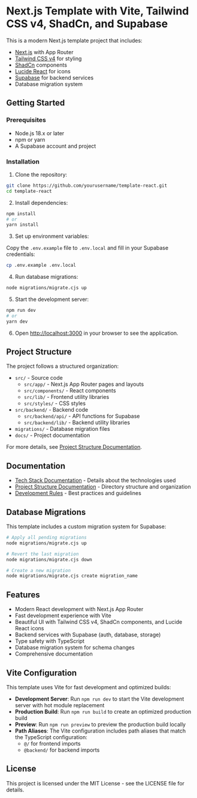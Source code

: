 # Next.js Template with Vite, Tailwind CSS v4, ShadCn, and Supabase

This is a modern Next.js template project that includes:

- [Next.js](https://nextjs.org/) with App Router
- [Tailwind CSS v4](https://tailwindcss.com/) for styling
- [ShadCn](https://ui.shadcn.com/) components
- [Lucide React](https://lucide.dev/) for icons
- [Supabase](https://supabase.com/) for backend services
- Database migration system

## Getting Started

### Prerequisites

- Node.js 18.x or later
- npm or yarn
- A Supabase account and project

### Installation

1. Clone the repository:

```bash
git clone https://github.com/yourusername/template-react.git
cd template-react
```

2. Install dependencies:

```bash
npm install
# or
yarn install
```

3. Set up environment variables:

Copy the `.env.example` file to `.env.local` and fill in your Supabase credentials:

```bash
cp .env.example .env.local
```

4. Run database migrations:

```bash
node migrations/migrate.cjs up
```

5. Start the development server:

```bash
npm run dev
# or
yarn dev
```

6. Open [http://localhost:3000](http://localhost:3000) in your browser to see the application.

## Project Structure

The project follows a structured organization:

- `src/` - Source code
  - `src/app/` - Next.js App Router pages and layouts
  - `src/components/` - React components
  - `src/lib/` - Frontend utility libraries
  - `src/styles/` - CSS styles
- `src/backend/` - Backend code
  - `src/backend/api/` - API functions for Supabase
  - `src/backend/lib/` - Backend utility libraries
- `migrations/` - Database migration files
- `docs/` - Project documentation

For more details, see [Project Structure Documentation](docs/projectstructure.md).

## Documentation

- [Tech Stack Documentation](docs/techstack.md) - Details about the technologies used
- [Project Structure Documentation](docs/projectstructure.md) - Directory structure and organization
- [Development Rules](docs/rules.md) - Best practices and guidelines

## Database Migrations

This template includes a custom migration system for Supabase:

```bash
# Apply all pending migrations
node migrations/migrate.cjs up

# Revert the last migration
node migrations/migrate.cjs down

# Create a new migration
node migrations/migrate.cjs create migration_name
```

## Features

- Modern React development with Next.js App Router
- Fast development experience with Vite
- Beautiful UI with Tailwind CSS v4, ShadCn components, and Lucide React icons
- Backend services with Supabase (auth, database, storage)
- Type safety with TypeScript
- Database migration system for schema changes
- Comprehensive documentation

## Vite Configuration

This template uses Vite for fast development and optimized builds:

- **Development Server**: Run `npm run dev` to start the Vite development server with hot module replacement
- **Production Build**: Run `npm run build` to create an optimized production build
- **Preview**: Run `npm run preview` to preview the production build locally
- **Path Aliases**: The Vite configuration includes path aliases that match the TypeScript configuration:
  - `@/` for frontend imports
  - `@backend/` for backend imports

## License

This project is licensed under the MIT License - see the LICENSE file for details.
